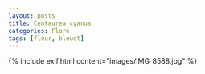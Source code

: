 ```yaml
---
layout: posts
title: Centaurea cyanus
categories: Flore
tags: [fleur, bleuet]
---
```

{% include exif.html content="images/IMG_8588.jpg" %}
